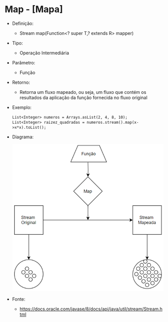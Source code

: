 # Map - [Mapa]

- Definição: 
    - <R> Stream<R> map(Function<? super T,? extends R> mapper)

- Tipo: 
    - Operação Intermediária
    
- Parâmetro:
    - Função

- Retorno:
    - Retorna um fluxo mapeado, ou seja, um fluxo que contém os resultados da aplicação da função fornecida no fluxo original 

- Exemplo: 
    ```
    List<Integer> numeros = Arrays.asList(2, 4, 8, 10);
    List<Integer> raizez_quadradas = numeros.stream().map(x->x*x).toList();
    ```
- Diagrama:

    ![Map](../images/04_map.png)

- Fonte: 
    - https://docs.oracle.com/javase/8/docs/api/java/util/stream/Stream.html